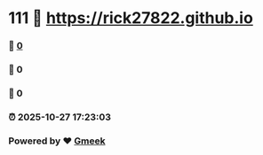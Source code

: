 # 111 :link: https://rick27822.github.io 
### :page_facing_up: [0](https://rick27822.github.io/tag.html) 
### :speech_balloon: 0 
### :hibiscus: 0 
### :alarm_clock: 2025-10-27 17:23:03 
### Powered by :heart: [Gmeek](https://github.com/Meekdai/Gmeek)
